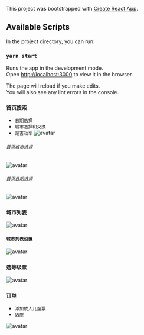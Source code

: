 This project was bootstrapped with [Create React App](https://github.com/facebook/create-react-app).

## Available Scripts

In the project directory, you can run:

### `yarn start`

Runs the app in the development mode.<br />
Open [http://localhost:3000](http://localhost:3000) to view it in the browser.

The page will reload if you make edits.<br />
You will also see any lint errors in the console.


### `首页搜索` 

* `日期选择`
* `城市选择和交换`
* `是否动车`
![avatar](https://github.com/285008875/train-ticket/blob/master/public/img/sousuo.png)

###### `首页城市选择`

![avatar](https://github.com/285008875/train-ticket/blob/master/public/img/chengshi.png)

###### `首页日期选择`

![avatar](https://github.com/285008875/train-ticket/blob/master/public/img/riqi.png)


### `城市列表` 
![avatar](https://github.com/285008875/train-ticket/blob/master/public/img/chepiaoliebiao.png)

#### `城市列表设置` 
![avatar](https://github.com/285008875/train-ticket/blob/master/public/img/chepiaoliebiao.png)

### `选等级票` 
![avatar](https://github.com/285008875/train-ticket/blob/master/public/img/xuanzuo.png)

### `订单` 

* `添加成人儿童票`
* `选座`

![avatar](https://github.com/285008875/train-ticket/blob/master/public/img/dingdan.png)
